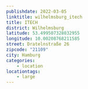 ```yaml
---
publishdate: 2022-03-05
linktitle: wilhelmsburg_itech
title: ITECH
district: Wilhelmsburg
latitude: 53.499507328032955
longitude: 10.00208768211585
street: Dratelnstraße 26
zipcode: "21109"
city: Hamburg
categories:
    - location
locationtags:
    - large
---
```

